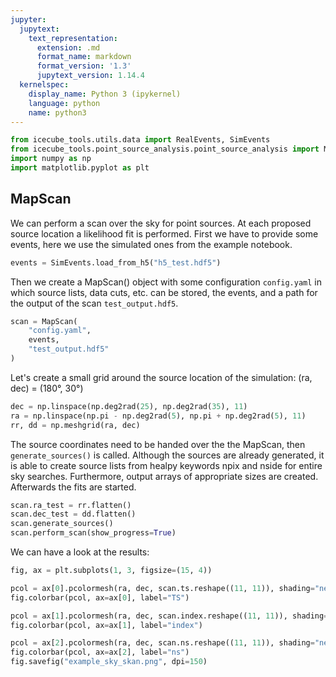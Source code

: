 ```yaml
---
jupyter:
  jupytext:
    text_representation:
      extension: .md
      format_name: markdown
      format_version: '1.3'
      jupytext_version: 1.14.4
  kernelspec:
    display_name: Python 3 (ipykernel)
    language: python
    name: python3
---
```


```python
from icecube_tools.utils.data import RealEvents, SimEvents
from icecube_tools.point_source_analysis.point_source_analysis import MapScan
import numpy as np
import matplotlib.pyplot as plt
```

## MapScan

We can perform a scan over the sky for point sources. At each proposed source location a likelihood fit is performed. First we have to provide some events, here we use the simulated ones from the example notebook.

```python
events = SimEvents.load_from_h5("h5_test.hdf5")
```

Then we create a MapScan() object with some configuration `config.yaml` in which source lists, data cuts, etc. can be stored, the events, and a path for the output of the scan `test_output.hdf5`.

```python
scan = MapScan(
    "config.yaml",
    events,
    "test_output.hdf5"
)
```

Let's create a small grid around the source location of the simulation: (ra, dec) = (180°, 30°)

```python
dec = np.linspace(np.deg2rad(25), np.deg2rad(35), 11)
ra = np.linspace(np.pi - np.deg2rad(5), np.pi + np.deg2rad(5), 11)
rr, dd = np.meshgrid(ra, dec)
```

The source coordinates need to be handed over the the MapScan, then `generate_sources()` is called. Although the sources are already generated, it is able to create source lists from healpy keywords npix and nside for entire sky searches. Furthermore, output arrays of appropriate sizes are created. Afterwards the fits are started.

```python
scan.ra_test = rr.flatten()
scan.dec_test = dd.flatten()
scan.generate_sources()
scan.perform_scan(show_progress=True)
```

We can have a look at the results:

```python
fig, ax = plt.subplots(1, 3, figsize=(15, 4))

pcol = ax[0].pcolormesh(ra, dec, scan.ts.reshape((11, 11)), shading="nearest")
fig.colorbar(pcol, ax=ax[0], label="TS")

pcol = ax[1].pcolormesh(ra, dec, scan.index.reshape((11, 11)), shading="nearest")
fig.colorbar(pcol, ax=ax[1], label="index")

pcol = ax[2].pcolormesh(ra, dec, scan.ns.reshape((11, 11)), shading="nearest")
fig.colorbar(pcol, ax=ax[2], label="ns")
fig.savefig("example_sky_skan.png", dpi=150)
```

```python

```
